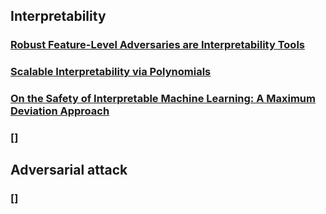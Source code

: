 ## Interpretability

### [Robust Feature-Level Adversaries are Interpretability Tools](https://openreview.net/pdf?id=lQ--doSB2o)

### [Scalable Interpretability via Polynomials](https://openreview.net/pdf?id=TwuColwZAVj)

### [On the Safety of Interpretable Machine Learning: A Maximum Deviation Approach](https://openreview.net/pdf?id=WPXRVQaP9Oq)

### []


## Adversarial attack

### []
